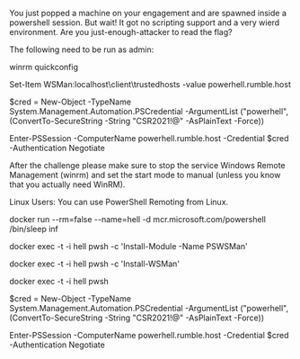 You just popped a machine on your engagement and are spawned inside a powershell session. But wait! It got no scripting support and a very wierd environment. Are you just-enough-attacker to read the flag?

The following need to be run as admin:

winrm quickconfig

Set-Item WSMan:localhost\client\trustedhosts -value powerhell.rumble.host

$cred = New-Object -TypeName System.Management.Automation.PSCredential -ArgumentList ("powerhell", (ConvertTo-SecureString -String "CSR2021!@" -AsPlainText -Force))

Enter-PSSession -ComputerName powerhell.rumble.host -Credential $cred -Authentication Negotiate

After the challenge please make sure to stop the service Windows Remote Management (winrm) and set the start mode to manual (unless you know that you actually need WinRM).

Linux Users: You can use PowerShell Remoting from Linux.

docker run --rm=false --name=hell -d mcr.microsoft.com/powershell /bin/sleep inf

docker exec -t -i hell pwsh -c 'Install-Module -Name PSWSMan'

docker exec -t -i hell pwsh -c 'Install-WSMan'

docker exec -t -i hell pwsh

$cred = New-Object -TypeName System.Management.Automation.PSCredential -ArgumentList ("powerhell", (ConvertTo-SecureString -String "CSR2021!@" -AsPlainText -Force))

Enter-PSSession -ComputerName powerhell.rumble.host -Credential $cred -Authentication Negotiate
